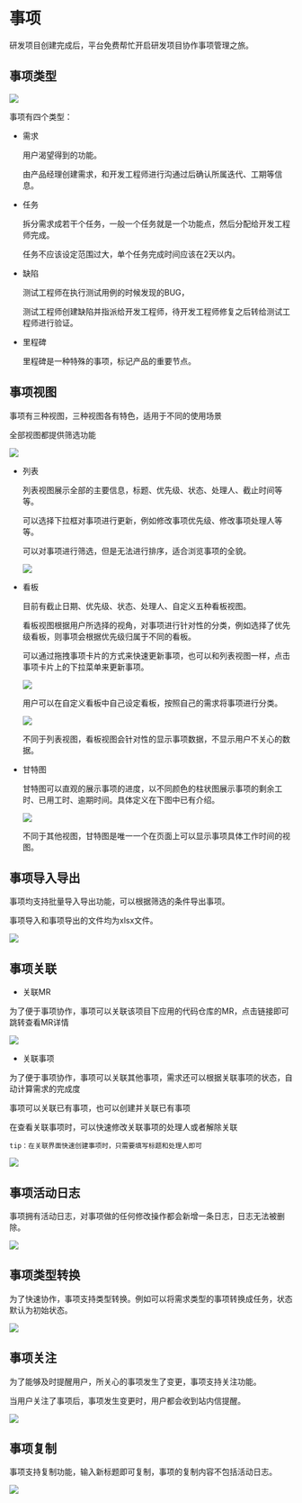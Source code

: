 # 事项

研发项目创建完成后，平台免费帮忙开启研发项目协作事项管理之旅。

## 事项类型

![](http://terminus-paas.oss-cn-hangzhou.aliyuncs.com/paas-doc/2021/08/09/87becf19-cc10-4122-8708-37860915db9b.png)

事项有四个类型：

- 需求

  用户渴望得到的功能。
  
  由产品经理创建需求，和开发工程师进行沟通过后确认所属迭代、工期等信息。

- 任务
  
  拆分需求成若干个任务，一般一个任务就是一个功能点，然后分配给开发工程师完成。
  
  任务不应该设定范围过大，单个任务完成时间应该在2天以内。
  
- 缺陷
  
  测试工程师在执行测试用例的时候发现的BUG，
  
  测试工程师创建缺陷并指派给开发工程师，待开发工程师修复之后转给测试工程师进行验证。

- 里程碑
  
  里程碑是一种特殊的事项，标记产品的重要节点。
  
## 事项视图

事项有三种视图，三种视图各有特色，适用于不同的使用场景

全部视图都提供筛选功能

![](http://terminus-paas.oss-cn-hangzhou.aliyuncs.com/paas-doc/2021/08/09/52ebf73c-2a8e-4031-b6bb-dde6b6234ca4.png)

- 列表
  
  列表视图展示全部的主要信息，标题、优先级、状态、处理人、截止时间等等。
  
  可以选择下拉框对事项进行更新，例如修改事项优先级、修改事项处理人等等。
  
  可以对事项进行筛选，但是无法进行排序，适合浏览事项的全貌。
  
  ![](http://terminus-paas.oss-cn-hangzhou.aliyuncs.com/paas-doc/2021/08/09/5a57069d-25bf-4b80-ad3c-cd385725e81d.png)
  
- 看板
  
  目前有截止日期、优先级、状态、处理人、自定义五种看板视图。
  
  看板视图根据用户所选择的视角，对事项进行针对性的分类，例如选择了优先级看板，则事项会根据优先级归属于不同的看板。
  
  可以通过拖拽事项卡片的方式来快速更新事项，也可以和列表视图一样，点击事项卡片上的下拉菜单来更新事项。
  
  ![](http://terminus-paas.oss-cn-hangzhou.aliyuncs.com/paas-doc/2021/08/09/a671607b-8bcf-4876-b0b0-0c98b8b0090b.png)
  
  用户可以在自定义看板中自己设定看板，按照自己的需求将事项进行分类。
  
  ![](http://terminus-paas.oss-cn-hangzhou.aliyuncs.com/paas-doc/2021/08/09/200fa26e-c4f2-44ae-b9dc-1e895a2a4fb1.png)
  
  不同于列表视图，看板视图会针对性的显示事项数据，不显示用户不关心的数据。
  
- 甘特图
  
  甘特图可以直观的展示事项的进度，以不同颜色的柱状图展示事项的剩余工时、已用工时、逾期时间。具体定义在下图中已有介绍。
  
  ![](http://terminus-paas.oss-cn-hangzhou.aliyuncs.com/paas-doc/2021/08/09/11e69fe5-d16d-4ba2-b760-57ba4630bcf7.png)
  
  不同于其他视图，甘特图是唯一一个在页面上可以显示事项具体工作时间的视图。
  
## 事项导入导出

事项均支持批量导入导出功能，可以根据筛选的条件导出事项。

事项导入和事项导出的文件均为xlsx文件。

![](http://terminus-paas.oss-cn-hangzhou.aliyuncs.com/paas-doc/2021/08/09/46facdc9-d0e7-4f52-a70f-149a8b4de70d.png)

## 事项关联

- 关联MR

为了便于事项协作，事项可以关联该项目下应用的代码仓库的MR，点击链接即可跳转查看MR详情

![](http://terminus-paas.oss-cn-hangzhou.aliyuncs.com/paas-doc/2021/08/09/1487176f-6bb5-44bc-b9e4-8607c188196b.png)

- 关联事项

为了便于事项协作，事项可以关联其他事项，需求还可以根据关联事项的状态，自动计算需求的完成度

事项可以关联已有事项，也可以创建并关联已有事项

在查看关联事项时，可以快速修改关联事项的处理人或者解除关联

```
tip：在关联界面快速创建事项时，只需要填写标题和处理人即可
```

![](http://terminus-paas.oss-cn-hangzhou.aliyuncs.com/paas-doc/2021/08/09/3931bfd5-339e-427d-9bca-d3281760574f.png)

## 事项活动日志

事项拥有活动日志，对事项做的任何修改操作都会新增一条日志，日志无法被删除。

![](http://terminus-paas.oss-cn-hangzhou.aliyuncs.com/paas-doc/2021/08/10/0052400f-1f30-4806-95f5-77880b8e4153.png)

## 事项类型转换

为了快速协作，事项支持类型转换。例如可以将需求类型的事项转换成任务，状态默认为初始状态。

![](http://terminus-paas.oss-cn-hangzhou.aliyuncs.com/paas-doc/2021/08/10/8f60f003-f29c-47e7-8ef0-850a8dda2e15.png)

## 事项关注

为了能够及时提醒用户，所关心的事项发生了变更，事项支持关注功能。

当用户关注了事项后，事项发生变更时，用户都会收到站内信提醒。

![](http://terminus-paas.oss-cn-hangzhou.aliyuncs.com/paas-doc/2021/08/10/f5816178-c5de-4e62-a800-a03153290acb.png)

## 事项复制

事项支持复制功能，输入新标题即可复制，事项的复制内容不包括活动日志。

![](http://terminus-paas.oss-cn-hangzhou.aliyuncs.com/paas-doc/2021/08/10/01877443-bc06-4866-9cc7-6521759d9d85.png)